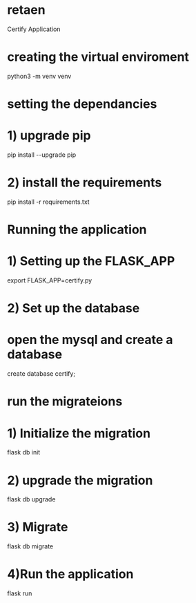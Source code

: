 # retaen
Certify Application 

# creating the virtual enviroment
python3 -m venv venv

# setting the dependancies
# 1) upgrade pip

pip install --upgrade pip

# 2) install the requirements
pip install -r requirements.txt


# Running the application

# 1) Setting up the FLASK_APP

export FLASK_APP=certify.py

# 2) Set up the database

# open the mysql and create a database
create database certify;

# run the migrateions
# 1) Initialize the migration
flask db init

# 2) upgrade the migration 
flask db upgrade

# 3) Migrate 
flask db migrate

# 4)Run the application
flask run

